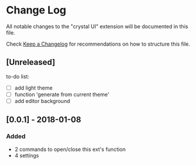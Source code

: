 # Change Log
All notable changes to the "crystal UI" extension will be documented in this file.

Check [Keep a Changelog](http://keepachangelog.com/) for recommendations on how to structure this file.

## [Unreleased]
to-do list:
- [ ] add light theme
- [ ] function 'generate from current theme'
- [ ] add editor background

## [0.0.1] - 2018-01-08
### Added
- 2 commands to open/close this ext's function
- 4 settings